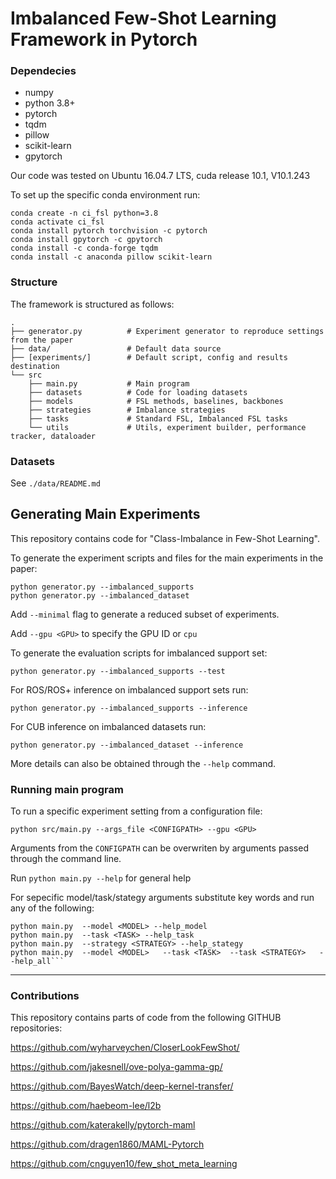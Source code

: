 # Imbalanced Few-Shot Learning Framework in Pytorch


### Dependecies

* numpy
* python 3.8+
* pytorch
* tqdm
* pillow
* scikit-learn
* gpytorch


Our code was tested on Ubuntu 16.04.7 LTS, cuda release 10.1, V10.1.243


To set up the specific conda environment run:
```
conda create -n ci_fsl python=3.8
conda activate ci_fsl
conda install pytorch torchvision -c pytorch
conda install gpytorch -c gpytorch
conda install -c conda-forge tqdm
conda install -c anaconda pillow scikit-learn
```

### Structure

The framework is structured as follows:

```
.
├── generator.py          # Experiment generator to reproduce settings from the paper
├── data/                 # Default data source
├── [experiments/]        # Default script, config and results destination
└── src
    ├── main.py           # Main program
    ├── datasets          # Code for loading datasets
    ├── models            # FSL methods, baselines, backbones
    ├── strategies        # Imbalance strategies
    ├── tasks             # Standard FSL, Imbalanced FSL tasks
    └── utils             # Utils, experiment builder, performance tracker, dataloader
```

### Datasets

See ```./data/README.md```



## Generating Main Experiments

This repository contains code for "Class-Imbalance in Few-Shot Learning".

To generate the experiment scripts and files for the main experiments in the paper:
```
python generator.py --imbalanced_supports
python generator.py --imbalanced_dataset
```
Add ```--minimal``` flag to generate a reduced subset of experiments.

Add ```--gpu <GPU>``` to specify the GPU ID or ```cpu```

To generate the evaluation scripts for imbalanced support set:
```
python generator.py --imbalanced_supports --test
```

For ROS/ROS+ inference on imbalanced support sets run:
```
python generator.py --imbalanced_supports --inference
```

For CUB inference on imbalanced datasets run:
```
python generator.py --imbalanced_dataset --inference
```

More details can also be obtained through the ```--help``` command.


### Running main program

To run a specific experiment setting from a configuration file:
```
python src/main.py --args_file <CONFIGPATH> --gpu <GPU>
```

Arguments from the ```CONFIGPATH``` can be overwriten by arguments passed through the command line.

Run ```python main.py --help``` for general help

For sepecific model/task/stategy arguments substitute key words and run any of the following:

```
python main.py  --model <MODEL> --help_model
python main.py  --task <TASK> --help_task
python main.py  --strategy <STRATEGY> --help_stategy
python main.py  --model <MODEL>   --task <TASK>  --task <STRATEGY>   --help_all```
```

____

### Contributions
This repository contains parts of code from the following GITHUB repositories:

https://github.com/wyharveychen/CloserLookFewShot/

https://github.com/jakesnell/ove-polya-gamma-gp/

https://github.com/BayesWatch/deep-kernel-transfer/

https://github.com/haebeom-lee/l2b 

https://github.com/katerakelly/pytorch-maml 

https://github.com/dragen1860/MAML-Pytorch

https://github.com/cnguyen10/few_shot_meta_learning
